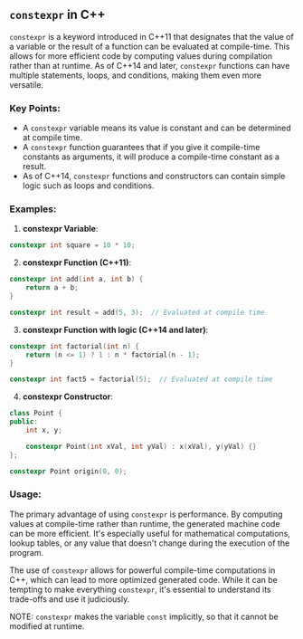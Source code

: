 ## `constexpr` in C++

`constexpr` is a keyword introduced in C++11 that designates that the value of a variable or the result of a function can be evaluated at compile-time. This allows for more efficient code by computing values during compilation rather than at runtime. As of C++14 and later, `constexpr` functions can have multiple statements, loops, and conditions, making them even more versatile.

### Key Points:
- A `constexpr` variable means its value is constant and can be determined at compile time.
- A `constexpr` function guarantees that if you give it compile-time constants as arguments, it will produce a compile-time constant as a result.
- As of C++14, `constexpr` functions and constructors can contain simple logic such as loops and conditions.

### Examples:

1. **constexpr Variable**:
```cpp
constexpr int square = 10 * 10;
```

2. **constexpr Function (C++11)**:
```cpp
constexpr int add(int a, int b) {
    return a + b;
}

constexpr int result = add(5, 3);  // Evaluated at compile time
```

3. **constexpr Function with logic (C++14 and later)**:
```cpp
constexpr int factorial(int n) {
    return (n <= 1) ? 1 : n * factorial(n - 1);
}

constexpr int fact5 = factorial(5);  // Evaluated at compile time
```

4. **constexpr Constructor**:
```cpp
class Point {
public:
    int x, y;

    constexpr Point(int xVal, int yVal) : x(xVal), y(yVal) {}
};

constexpr Point origin(0, 0);
```

### Usage:

The primary advantage of using `constexpr` is performance. By computing values at compile-time rather than runtime, the generated machine code can be more efficient. It's especially useful for mathematical computations, lookup tables, or any value that doesn't change during the execution of the program.

The use of `constexpr` allows for powerful compile-time computations in C++, which can lead to more optimized generated code. While it can be tempting to make everything `constexpr`, it's essential to understand its trade-offs and use it judiciously.

NOTE: `constexpr` makes the variable `const` implicitly, so that it cannot be modified at runtime.
